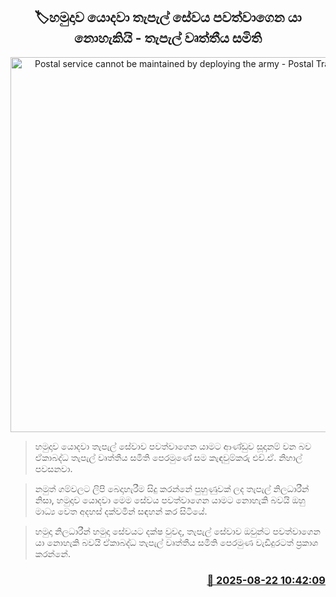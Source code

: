 <p align='center'><b><h2 align='center' title='Postal service cannot be maintained by deploying the army - Postal Trade Unions'>🏷හමුදාව යොදවා තැපැල් සේවය පවත්වාගෙන යා නොහැකියි - තැපැල් වෘත්තීය සමිති</h2></b></p>
<p align='center'><img src='https://helakuru.sgp1.cdn.digitaloceanspaces.com/esana/images/lib/nihal-klf.jpg' width='600' alt='Postal service cannot be maintained by deploying the army - Postal Trade Unions'></p>

> හමුදාව යොදවා තැපැල් සේවාව පවත්වාගෙන යාමට ආණ්ඩුව සූදානම් වන බව ඒකාබද්ධ තැපැල් වෘත්තීය සමිති පෙරමුණේ සම කැඳවුම්කරු එච්.ඒ. නිහාල් පවසනවා.

> නමුත් ගම්වලට ලිපි බෙදාහැරීම සිදු කරන්නේ පුහුණුවක් ලද තැපැල් නිලධාරීන් නිසා, හමුදාව යොදවා මෙම සේවය පවත්වාගෙන යාමට නොහැකි බවයි ඔහු මාධ්‍ය වෙත අදහස් දක්වමින් සඳහන් කර සිටියේ.

> හමුදා නිලධාරීන් හමුදා සේවයට දක්ෂ වුවද, තැපැල් සේවාව ඔවුන්ට පවත්වාගෙන යා නොහැකි බවයි ඒකාබද්ධ තැපැල් වෘත්තීය සමිති පෙරමුණ වැඩිදුරටත් ප්‍රකාශ කරන්නේ.



<h3 align='right'><a href='https://www.helakuru.lk/esana/p/112933/'>📅 2025-08-22 10:42:09</a></h3>
